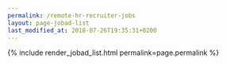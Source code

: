 ```yaml
---
permalink: /remote-hr-recruiter-jobs
layout: page-jobad-list
last_modified_at: 2018-07-26T19:35:31+0200
---
```

{% include render_jobad_list.html permalink=page.permalink %}
